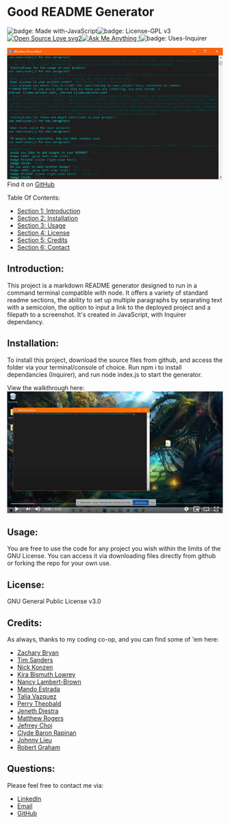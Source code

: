 # Good README Generator

![badge: Made with-JavaScript](https://img.shields.io/badge/Made%20with-JavaScript-yellow)![badge: License-GPL v3](https://img.shields.io/badge/License-GPL%20v3-blue)[![Open Source Love svg2](https://badges.frapsoft.com/os/v2/open-source.svg?v=103)](https://github.com/ellerbrock/open-source-badges/)[![Ask Me Anything !](https://img.shields.io/badge/Ask%20me-anything-aaee.svg)](https://GitHub.com/rebgrasshopper/)![badge: Uses-Inquirer](https://img.shields.io/badge/Uses-Inquirer-orange)

![Screenshot of Good README Generator](./assets/images/screenshot.png)
Find it on [GitHub](www.github.com/rebgrasshopper/goodREADMEgenerator)


Table Of Contents:

- [Section 1: Introduction](#introduction)
- [Section 2: Installation](#installation)
- [Section 3: Usage](#usage)
- [Section 4: License](#license)
- [Section 5: Credits](#credits)
- [Section 6: Contact](#contact)

## Introduction:

This project is a markdown README generator designed to run in a command terminal compatible with node. It offers a variety of standard readme sections, the ability to set up multiple paragraphs by separating text with a semicolon, the option to input a link to the deployed project and a filepath to a screenshot. It's created in JavaScript, with Inquirer dependancy.

## Installation:

To install this project, download the source files from github, and access the folder via your terminal/console of choice. Run npm i to install dependancies (Inquirer), and run node index.js to start the generator.

View the walkthrough here:
[![Link to video of Good README Generator walkthrough](./assets/images/video-screenshot.png)](https://youtu.be/ttHr7hrG2sE)

## Usage:

You are free to use the code for any project you wish within the limits of the GNU License. You can access it via downloading files directly from github or forking the repo for your own use.

## License:

GNU General Public License v3.0

## Credits:

As always, thanks to my coding co-op, and you can find some of 'em here:

- [Zachary Bryan](https://github.com/zacharybryan)
- [Tim Sanders](https://github.com/tbsanders5)
- [Nick Konzen](https://github.com/NTKonzen)
- [Kira Bismuth Lowrey](https://github.com/KILowrey)
- [Nancy Lambert-Brown](https://github.com/n-lambert)
- [Mando Estrada](https://github.com/Mando619)
- [Talia Vazquez](https://github.com/taliavazquez)
- [Perry Theobald](https://github.com/perrytjr)
- [Jeneth Diestra](https://github.com/jen6one9)
- [Matthew Rogers](https://github.com/Rogers-Development-Services)
- [Jefrrey Choi](https://github.com/jepoy92)
- [Clyde Baron Rapinan](https://github.com/clydebaron2000)
- [Johnny Lieu](https://github.com/johnnylieu)
- [Robert Graham](https://github.com/Robmgraham)

## Questions:

Please feel free to contact me via:
- [LinkedIn](https://www.linkedin.com/in/plover-brown-37b6981a5/)
- [Email](plover.brown@gmail.com)
- [GitHub](https://www.github.com/rebgrasshopper)

